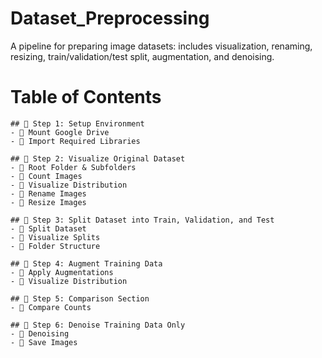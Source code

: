 # Dataset_Preprocessing
A pipeline for preparing image datasets: includes visualization, renaming, resizing, train/validation/test split, augmentation, and denoising.

# Table of Contents

```
## 📌 Step 1: Setup Environment
- 🔹 Mount Google Drive
- 🔹 Import Required Libraries

## 📌 Step 2: Visualize Original Dataset
- 🔹 Root Folder & Subfolders
- 🔹 Count Images
- 🔹 Visualize Distribution
- 🔹 Rename Images
- 🔹 Resize Images

## 📌 Step 3: Split Dataset into Train, Validation, and Test
- 🔹 Split Dataset
- 🔹 Visualize Splits
- 🔹 Folder Structure

## 📌 Step 4: Augment Training Data
- 🔹 Apply Augmentations
- 🔹 Visualize Distribution

## 📌 Step 5: Comparison Section
- 🔹 Compare Counts

## 📌 Step 6: Denoise Training Data Only
- 🔹 Denoising
- 🔹 Save Images

```
